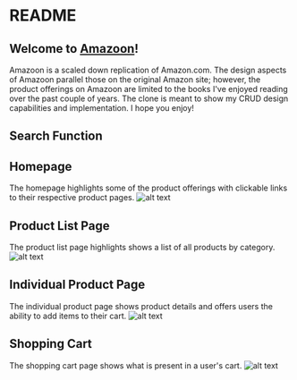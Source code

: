 # README

## Welcome to [Amazoon](https://amazoonmia.herokuapp.com/#/)!
Amazoon is a scaled down replication of Amazon.com. The design aspects of Amazoon parallel those on the original Amazon site; however, the product offerings on Amazoon are limited to the books I've enjoyed reading over the past couple of years. The clone is meant to show my CRUD design capabilities and implementation. I hope you enjoy!

## Search Function


## Homepage
The homepage highlights some of the product offerings with clickable links to their respective product pages.
![alt text](https://amazoon-seeds.s3.amazonaws.com/Screen+Shot+2021-09-17+at+10.35.18+AM.png)

## Product List Page
The product list page highlights shows a list of all products by category.
![alt text](https://amazoon-seeds.s3.amazonaws.com/Screen+Shot+2021-09-17+at+10.35.51+AM.png)

## Individual Product Page
The individual product page shows product details and offers users the ability to add items to their cart.
![alt text](https://amazoon-seeds.s3.amazonaws.com/Screen+Shot+2021-09-17+at+10.41.29+AM.png)

## Shopping Cart
The shopping cart page shows what is present in a user's cart.
![alt text](https://amazoon-seeds.s3.amazonaws.com/Screen+Shot+2021-09-17+at+10.42.03+AM.png)



